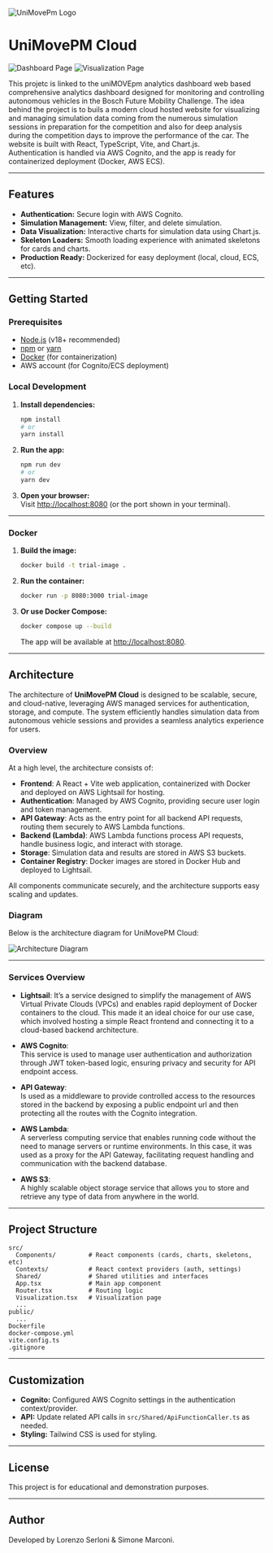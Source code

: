 ![UniMovePm Logo](./public/Univpm_Logo.svg)
# UniMovePM Cloud


![Dashboard Page](./public/Homepage.png)
![Visualization Page](./public/VisualizationPage.png)

This projetc is linked to the uniMOVEpm analytics dashboard web based comprehensive analytics dashboard designed for monitoring and controlling autonomous vehicles in the Bosch Future Mobility Challenge. The idea behind the project is to buils a modern cloud hosted website for visualizing and managing simulation data coming from the numerous simulation sessions in preparation for the competition and also for deep analysis during the competition days to improve the performance of the car. The website is built with React, TypeScript, Vite, and Chart.js.  
Authentication is handled via AWS Cognito, and the app is ready for containerized deployment (Docker, AWS ECS).

---

## Features

- **Authentication:** Secure login with AWS Cognito.
- **Simulation Management:** View, filter, and delete simulation.
- **Data Visualization:** Interactive charts for simulation data using Chart.js.
- **Skeleton Loaders:** Smooth loading experience with animated skeletons for cards and charts.
- **Production Ready:** Dockerized for easy deployment (local, cloud, ECS, etc).

---

## Getting Started

### Prerequisites

- [Node.js](https://nodejs.org/) (v18+ recommended)
- [npm](https://www.npmjs.com/) or [yarn](https://yarnpkg.com/)
- [Docker](https://www.docker.com/) (for containerization)
- AWS account (for Cognito/ECS deployment)

### Local Development

1. **Install dependencies:**
   ```sh
   npm install
   # or
   yarn install
   ```

2. **Run the app:**
   ```sh
   npm run dev
   # or
   yarn dev
   ```

3. **Open your browser:**  
   Visit [http://localhost:8080](http://localhost:8080) (or the port shown in your terminal).

---

### Docker

1. **Build the image:**
   ```sh
   docker build -t trial-image .
   ```

2. **Run the container:**
   ```sh
   docker run -p 8080:3000 trial-image
   ```

3. **Or use Docker Compose:**
   ```sh
   docker compose up --build
   ```

   The app will be available at [http://localhost:8080](http://localhost:8080).

---

## Architecture

The architecture of **UniMovePM Cloud** is designed to be scalable, secure, and cloud-native, leveraging AWS managed services for authentication, storage, and compute. The system efficiently handles simulation data from autonomous vehicle sessions and provides a seamless analytics experience for users.

### Overview

At a high level, the architecture consists of:

- **Frontend**: A React + Vite web application, containerized with Docker and deployed on AWS Lightsail for hosting.
- **Authentication**: Managed by AWS Cognito, providing secure user login and token management.
- **API Gateway**: Acts as the entry point for all backend API requests, routing them securely to AWS Lambda functions.
- **Backend (Lambda)**: AWS Lambda functions process API requests, handle business logic, and interact with storage.
- **Storage**: Simulation data and results are stored in AWS S3 buckets.
- **Container Registry**: Docker images are stored in Docker Hub and deployed to Lightsail.

All components communicate securely, and the architecture supports easy scaling and updates.

### Diagram

Below is the architecture diagram for UniMovePM Cloud:

![Architecture Diagram](./public/Architetture.png)

---

### Services Overview


- **Lightsail**:
  It’s a service designed to simplify the management of AWS Virtual Private Clouds (VPCs) and enables rapid deployment of Docker containers to the cloud. This made it an ideal choice for our use case, which involved hosting a simple React frontend and connecting it to a cloud-based backend architecture.

- **AWS Cognito**:  
  This service is used to manage user authentication and authorization through JWT token-based logic, ensuring privacy and security for API endpoint access.

- **API Gateway**:  
  Is used as a middleware to provide controlled access to the resources stored in the backend by exposing a public endpoint url and then protecting all the routes with the Cognito integration.

- **AWS Lambda**:  
  A serverless computing service that enables running code without the need to manage servers or runtime environments. In this case, it was used as a proxy for the API Gateway, facilitating request handling and communication with the backend database.

- **AWS S3**:  
  A highly scalable object storage service that allows you to store and retrieve any type of data from anywhere in the world.

---

## Project Structure

```
src/
  Components/         # React components (cards, charts, skeletons, etc)
  Contexts/           # React context providers (auth, settings)
  Shared/             # Shared utilities and interfaces
  App.tsx             # Main app component
  Router.tsx          # Routing logic
  Visualization.tsx   # Visualization page
  ...
public/
  ...
Dockerfile
docker-compose.yml
vite.config.ts
.gitignore
```

---

## Customization

- **Cognito:** Configured AWS Cognito settings in the authentication context/provider.
- **API:** Update related API calls in `src/Shared/ApiFunctionCaller.ts` as needed.
- **Styling:** Tailwind CSS is used for styling.

---

## License

This project is for educational and demonstration purposes.

---

## Author

Developed by Lorenzo Serloni & Simone Marconi.

